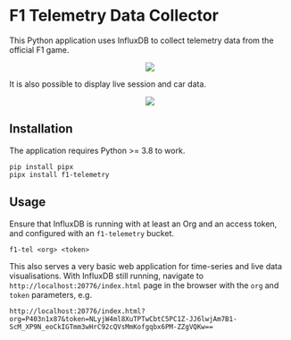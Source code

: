 # F1 Telemetry Data Collector

This Python application uses InfluxDB to collect telemetry data from the
official F1 game.

<p align="center">
    <img src="art/telemetry-demo.gif"/>
</p>

It is also possible to display live session and car data.

<p align="center">
    <img src="art/live-data.png"/>
</p>


## Installation

The application requires Python >= 3.8 to work.

~~~
pip install pipx
pipx install f1-telemetry
~~~

## Usage

Ensure that InfluxDB is running with at least an Org and an access token, and
configured with an `f1-telemetry` bucket.

~~~
f1-tel <org> <token>
~~~

This also serves a very basic web application for time-series and live data
visualisations. With InfluxDB still running, navigate to
`http://localhost:20776/index.html` page in the browser with the `org` and
`token` parameters, e.g.

~~~
http://localhost:20776/index.html?org=P403n1x87&token=NLyjW4ml8XuTPTwCbtC5PC1Z-JJ6lwjAm7B1-ScM_XP9N_eoCkIGTmm3wHrC92cQVsMmKofgqbx6PM-ZZgVQKw==
~~~
